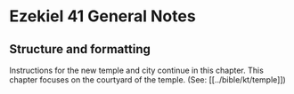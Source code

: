 # Ezekiel 41 General Notes
## Structure and formatting

Instructions for the new temple and city continue in this chapter. This chapter focuses on the courtyard of the temple. (See: [[../bible/kt/temple]])